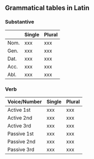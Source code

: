 ## Grammatical tables in Latin


### Substantive
| | Single | Plural |
| --- | --- | --- |
| Nom. | xxx | xxx |
| Gen. | xxx | xxx |
| Dat. | xxx | xxx |
| Acc. | xxx | xxx |
| Abl. | xxx | xxx |

### Verb
| Voice/Number | Single | Plural |
| --- | --- | --- |
| Active 1st | xxx | xxx |
| Active 2nd | xxx | xxx |
| Active 3rd | xxx | xxx |
| Passive 1st | xxx | xxx |
| Passive 2nd | xxx | xxx |
| Passive 3rd| xxx | xxx |
